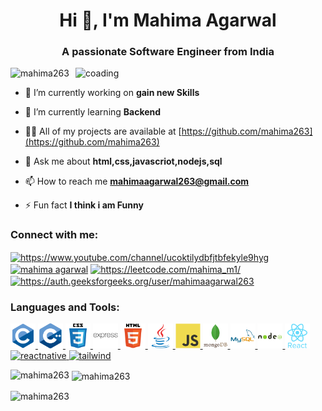
<h1 align="center">Hi 👋, I'm Mahima Agarwal</h1>
<h3 align="center">A passionate Software Engineer from India</h3>
<img align="right" alt="coading" width="400" src="https://camo.githubusercontent.com/9fd375a38969a3113a0ff4d881571d542552157e5e22e03efe87652eebcc270d/68747470733a2f2f637574742e6c792f584e3443554645">

<p align="left"> <img src="https://komarev.com/ghpvc/?username=mahima263&label=Profile%20views&color=0e75b6&style=flat" alt="mahima263" /> </p>

- 🔭 I’m currently working on **gain new Skills**

- 🌱 I’m currently learning **Backend**

- 👨‍💻 All of my projects are available at [https://github.com/mahima263](https://github.com/mahima263)

- 💬 Ask me about **html,css,javascriot,nodejs,sql**

- 📫 How to reach me **mahimaagarwal263@gmail.com**

- ⚡ Fun fact **I think i am Funny**

<h3 align="left">Connect with me:</h3>
<p align="left">
<a href="https://www.youtube.com/c/https://www.youtube.com/channel/ucoktilydbfjtbfekyle9hyg" target="blank"><img align="center" src="https://raw.githubusercontent.com/rahuldkjain/github-profile-readme-generator/master/src/images/icons/Social/youtube.svg" alt="https://www.youtube.com/channel/ucoktilydbfjtbfekyle9hyg" height="30" width="40" /></a>
<a href="https://www.hackerrank.com/mahima agarwal" target="blank"><img align="center" src="https://raw.githubusercontent.com/rahuldkjain/github-profile-readme-generator/master/src/images/icons/Social/hackerrank.svg" alt="mahima agarwal" height="30" width="40" /></a>
<a href="https://www.leetcode.com/https://leetcode.com/mahima_m1/" target="blank"><img align="center" src="https://raw.githubusercontent.com/rahuldkjain/github-profile-readme-generator/master/src/images/icons/Social/leet-code.svg" alt="https://leetcode.com/mahima_m1/" height="30" width="40" /></a>
<a href="https://auth.geeksforgeeks.org/user/https://auth.geeksforgeeks.org/user/mahimaagarwal263" target="blank"><img align="center" src="https://raw.githubusercontent.com/rahuldkjain/github-profile-readme-generator/master/src/images/icons/Social/geeks-for-geeks.svg" alt="https://auth.geeksforgeeks.org/user/mahimaagarwal263" height="30" width="40" /></a>
</p>

<h3 align="left">Languages and Tools:</h3>
<p align="left"> <a href="https://www.cprogramming.com/" target="_blank" rel="noreferrer"> <img src="https://raw.githubusercontent.com/devicons/devicon/master/icons/c/c-original.svg" alt="c" width="40" height="40"/> </a> <a href="https://www.w3schools.com/cpp/" target="_blank" rel="noreferrer"> <img src="https://raw.githubusercontent.com/devicons/devicon/master/icons/cplusplus/cplusplus-original.svg" alt="cplusplus" width="40" height="40"/> </a> <a href="https://www.w3schools.com/css/" target="_blank" rel="noreferrer"> <img src="https://raw.githubusercontent.com/devicons/devicon/master/icons/css3/css3-original-wordmark.svg" alt="css3" width="40" height="40"/> </a> <a href="https://expressjs.com" target="_blank" rel="noreferrer"> <img src="https://raw.githubusercontent.com/devicons/devicon/master/icons/express/express-original-wordmark.svg" alt="express" width="40" height="40"/> </a> <a href="https://www.w3.org/html/" target="_blank" rel="noreferrer"> <img src="https://raw.githubusercontent.com/devicons/devicon/master/icons/html5/html5-original-wordmark.svg" alt="html5" width="40" height="40"/> </a> <a href="https://www.java.com" target="_blank" rel="noreferrer"> <img src="https://raw.githubusercontent.com/devicons/devicon/master/icons/java/java-original.svg" alt="java" width="40" height="40"/> </a> <a href="https://developer.mozilla.org/en-US/docs/Web/JavaScript" target="_blank" rel="noreferrer"> <img src="https://raw.githubusercontent.com/devicons/devicon/master/icons/javascript/javascript-original.svg" alt="javascript" width="40" height="40"/> </a> <a href="https://www.mongodb.com/" target="_blank" rel="noreferrer"> <img src="https://raw.githubusercontent.com/devicons/devicon/master/icons/mongodb/mongodb-original-wordmark.svg" alt="mongodb" width="40" height="40"/> </a> <a href="https://www.mysql.com/" target="_blank" rel="noreferrer"> <img src="https://raw.githubusercontent.com/devicons/devicon/master/icons/mysql/mysql-original-wordmark.svg" alt="mysql" width="40" height="40"/> </a> <a href="https://nodejs.org" target="_blank" rel="noreferrer"> <img src="https://raw.githubusercontent.com/devicons/devicon/master/icons/nodejs/nodejs-original-wordmark.svg" alt="nodejs" width="40" height="40"/> </a> <a href="https://reactjs.org/" target="_blank" rel="noreferrer"> <img src="https://raw.githubusercontent.com/devicons/devicon/master/icons/react/react-original-wordmark.svg" alt="react" width="40" height="40"/> </a> <a href="https://reactnative.dev/" target="_blank" rel="noreferrer"> <img src="https://reactnative.dev/img/header_logo.svg" alt="reactnative" width="40" height="40"/> </a> <a href="https://tailwindcss.com/" target="_blank" rel="noreferrer"> <img src="https://www.vectorlogo.zone/logos/tailwindcss/tailwindcss-icon.svg" alt="tailwind" width="40" height="40"/> </a> </p>

<p><img align="left" src="https://github-readme-stats.vercel.app/api/top-langs?username=mahima263&show_icons=true&locale=en&layout=compact" alt="mahima263" /></p>

<p>&nbsp;<img align="center" src="https://github-readme-stats.vercel.app/api?username=mahima263&show_icons=true&locale=en" alt="mahima263" /></p>

<p><img align="center" src="https://github-readme-streak-stats.herokuapp.com/?user=mahima263&" alt="mahima263" /></p>

